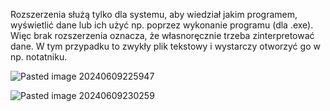 Rozszerzenia służą tylko dla systemu, aby wiedział jakim programem, wyświetlić dane lub ich użyć np. poprzez wykonanie programu (dla .exe). Więc brak rozszerzenia oznacza, że własnoręcznie trzeba zinterpretować dane. W tym przypadku to zwykły plik tekstowy i wystarczy otworzyć go w np. notatniku.

![Pasted image 20240609225947](Pasted%20image%2020240609225947.png)

![Pasted image 20240609230259](Pasted%20image%2020240609230259.png)
